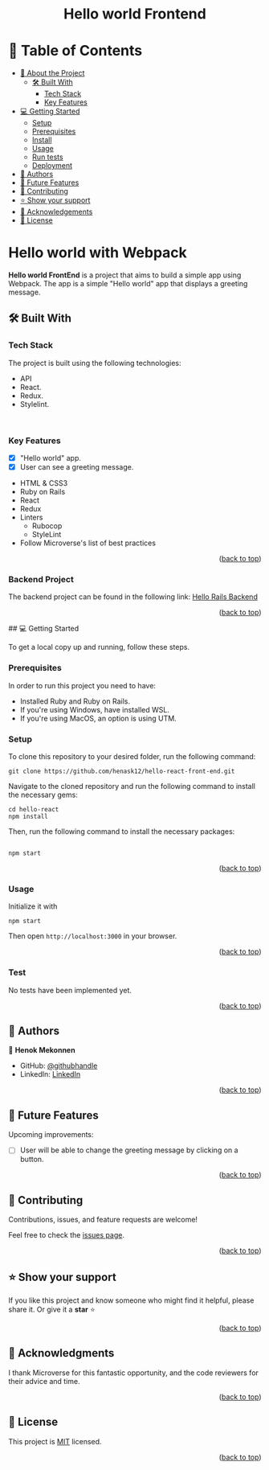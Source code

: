 <a name="readme-top"></a>

<div align="center">
  <h1><b>Hello world Frontend</b></h1>
</div>

# 📗 Table of Contents

- [📖 About the Project](#about-project)
  - [🛠 Built With](#built-with)
    - [Tech Stack](#tech-stack)
    - [Key Features](#key-features)
- [💻 Getting Started](#getting-started)
  - [Setup](#setup)
  - [Prerequisites](#prerequisites)
  - [Install](#install)
  - [Usage](#usage)
  - [Run tests](#run-tests)
  - [Deployment](#triangular_flag_on_post-deployment)
- [👥 Authors](#authors)
- [🔭 Future Features](#future-features)
- [🤝 Contributing](#contributing)
- [⭐️ Show your support](#support)
- [🙏 Acknowledgements](#acknowledgements)
- [📝 License](#license)

#  Hello world with Webpack <a name="about-project"></a>

**Hello world FrontEnd** is a project that aims to build a simple app using Webpack. The app is a simple "Hello world" app that displays a greeting message.

## 🛠 Built With <a name="built-with"></a>

### Tech Stack

The project is built using the following technologies:

* API
* React.
* Redux.
* Stylelint.

<br>

### Key Features <a name="key-features"></a>

- [x] "Hello world" app.
- [x] User can see a greeting message.

<ul>
  <li>HTML & CSS3</li>
  <li>Ruby on Rails</li>
  <li>React</li>
  <li>Redux</li>
  <li>Linters
    <ul>
      <li>Rubocop</li>
      <li>StyleLint</li>
    </ul>
  </li>
  <li>Follow Microverse's list of best practices</li>
</ul>

<p align="right">(<a href="#readme-top">back to top</a>)</p>

### Backend Project <a name="backend-project"></a>

The backend project can be found in the following link: [Hello Rails Backend](https://github.com/henask12/hello-rails-back-end)

<p align="right">(<a href="#readme-top">back to top</a>)</p>
## 💻 Getting Started <a name="getting-started"></a>

To get a local copy up and running, follow these steps.

### Prerequisites
In order to run this project you need to have:

- Installed Ruby and Ruby on Rails.
- If you're using Windows, have installed WSL.
- If you're using MacOS, an option is using UTM.

### Setup
To clone this repository to your desired folder, run the following command: <br>

```
git clone https://github.com/henask12/hello-react-front-end.git
```

Navigate to the cloned repository and run the following command to install the necessary gems:
```
cd hello-react
npm install
```

Then, run the following command to install the necessary packages:
```

npm start

```

<p align="right">(<a href="#readme-top">back to top</a>)</p>

### Usage
Initialize it with
```
npm start
```
Then open `http://localhost:3000` in your browser.

<p align="right">(<a href="#readme-top">back to top</a>)</p>

### Test

No tests have been implemented yet.

<p align="right">(<a href="#readme-top">back to top</a>)</p>

## 👥 Authors <a name="authors"></a>

👤 **Henok Mekonnen**

- GitHub: [@githubhandle](https://github.com/henask12)
- LinkedIn: [LinkedIn](https://www.linkedin.com/in/henokmekonnen1)

<p align="right">(<a href="#readme-top">back to top</a>)</p>


## 🔭 Future Features <a name="future-features"></a>

Upcoming improvements:

- [ ] User will be able to change the greeting message by clicking on a button.

<p align="right">(<a href="#readme-top">back to top</a>)</p>

## 🤝 Contributing <a name="contributing"></a>

Contributions, issues, and feature requests are welcome!

Feel free to check the [issues page](https://github.com/henask12/hello-react-front-end/issues).

<p align="right">(<a href="#readme-top">back to top</a>)</p>

## ⭐️ Show your support <a name="support"></a>

If you like this project and know someone who might find it helpful, please share it.
Or give it a **star** ⭐️

<p align="right">(<a href="#readme-top">back to top</a>)</p>

## 🙏 Acknowledgments <a name="acknowledgements"></a>

I thank Microverse for this fantastic opportunity, and the code reviewers for their advice and time.

<p align="right">(<a href="#readme-top">back to top</a>)</p>


## 📝 License <a name="license"></a>

This project is [MIT](./LICENSE) licensed.

<p align="right">(<a href="#readme-top">back to top</a>)</p>

